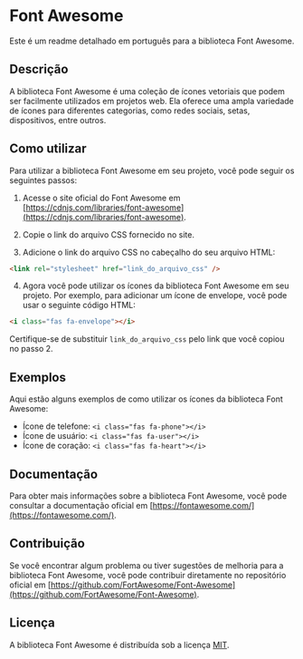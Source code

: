 # Font Awesome

Este é um readme detalhado em português para a biblioteca Font Awesome.

## Descrição

A biblioteca Font Awesome é uma coleção de ícones vetoriais que podem ser facilmente utilizados em projetos web. Ela oferece uma ampla variedade de ícones para diferentes categorias, como redes sociais, setas, dispositivos, entre outros.

## Como utilizar

Para utilizar a biblioteca Font Awesome em seu projeto, você pode seguir os seguintes passos:

1. Acesse o site oficial do Font Awesome em [https://cdnjs.com/libraries/font-awesome](https://cdnjs.com/libraries/font-awesome).

2. Copie o link do arquivo CSS fornecido no site.

3. Adicione o link do arquivo CSS no cabeçalho do seu arquivo HTML:

```html
<link rel="stylesheet" href="link_do_arquivo_css" />
```

4. Agora você pode utilizar os ícones da biblioteca Font Awesome em seu projeto. Por exemplo, para adicionar um ícone de envelope, você pode usar o seguinte código HTML:

```html
<i class="fas fa-envelope"></i>
```

Certifique-se de substituir `link_do_arquivo_css` pelo link que você copiou no passo 2.

## Exemplos

Aqui estão alguns exemplos de como utilizar os ícones da biblioteca Font Awesome:

- Ícone de telefone: `<i class="fas fa-phone"></i>`
- Ícone de usuário: `<i class="fas fa-user"></i>`
- Ícone de coração: `<i class="fas fa-heart"></i>`

## Documentação

Para obter mais informações sobre a biblioteca Font Awesome, você pode consultar a documentação oficial em [https://fontawesome.com/](https://fontawesome.com/).

## Contribuição

Se você encontrar algum problema ou tiver sugestões de melhoria para a biblioteca Font Awesome, você pode contribuir diretamente no repositório oficial em [https://github.com/FortAwesome/Font-Awesome](https://github.com/FortAwesome/Font-Awesome).

## Licença

A biblioteca Font Awesome é distribuída sob a licença [MIT](https://opensource.org/licenses/MIT).

